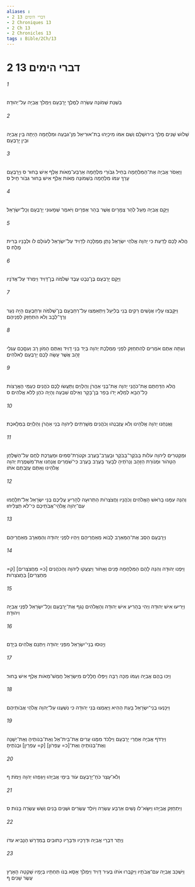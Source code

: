 ```yaml
---
aliases : 
- 2 דברי הימים 13
- 2 Chroniques 13
- 2 Ch 13
- 2 Chronicles 13
tags : Bible/2Ch/13
---
```


# 2 דברי הימים 13

###### 1
בִּשְׁנַת שְׁמֹונֶה עֶשְׂרֵה לַמֶּלֶךְ יָרָבְעָם וַיִּמְלֹךְ אֲבִיָּה עַל־יְהוּדָה׃
###### 2
שָׁלֹושׁ שָׁנִים מָלַךְ בִּירוּשָׁלִַם וְשֵׁם אִמֹּו מִיכָיָהוּ בַת־אוּרִיאֵל מִן־גִּבְעָה וּמִלְחָמָה הָיְתָה בֵּין אֲבִיָּה וּבֵין יָרָבְעָם׃
###### 3
וַיֶּאְסֹר אֲבִיָּה אֶת־הַמִּלְחָמָה בְּחַיִל גִּבֹּורֵי מִלְחָמָה אַרְבַּע־מֵאֹות אֶלֶף אִישׁ בָּחוּר ס וְיָרָבְעָם עָרַךְ עִמֹּו מִלְחָמָה בִּשְׁמֹונֶה מֵאֹות אֶלֶף אִישׁ בָּחוּר גִּבֹּור חָיִל׃ ס
###### 4
וַיָּקָם אֲבִיָּה מֵעַל לְהַר צְמָרַיִם אֲשֶׁר בְּהַר אֶפְרָיִם וַיֹּאמֶר שְׁמָעוּנִי יָרָבְעָם וְכָל־יִשְׂרָאֵל׃
###### 5
הֲלֹא לָכֶם לָדַעַת כִּי יְהוָה אֱלֹהֵי יִשְׂרָאֵל נָתַן מַמְלָכָה לְדָוִיד עַל־יִשְׂרָאֵל לְעֹולָם לֹו וּלְבָנָיו בְּרִית מֶלַח׃ ס
###### 6
וַיָּקָם יָרָבְעָם בֶּן־נְבָט עֶבֶד שְׁלֹמֹה בֶן־דָּוִיד וַיִּמְרֹד עַל־אֲדֹנָיו׃
###### 7
וַיִּקָּבְצוּ עָלָיו אֲנָשִׁים רֵקִים בְּנֵי בְלִיַּעַל וַיִּתְאַמְּצוּ עַל־רְחַבְעָם בֶּן־שְׁלֹמֹה וּרְחַבְעָם הָיָה נַעַר וְרַךְ־לֵבָב וְלֹא הִתְחַזַּק לִפְנֵיהֶם׃
###### 8
וְעַתָּה אַתֶּם אֹמְרִים לְהִתְחַזֵּק לִפְנֵי מַמְלֶכֶת יְהוָה בְּיַד בְּנֵי דָוִיד וְאַתֶּם הָמֹון רָב וְעִםָּכֶם עֶגְלֵי זָהָב אֲשֶׁר עָשָׂה לָכֶם יָרָבְעָם לֵאלֹהִים׃
###### 9
הֲלֹא הִדַּחְתֶּם אֶת־כֹּהֲנֵי יְהוָה אֶת־בְּנֵי אַהֲרֹן וְהַלְוִיִּם וַתַּעֲשׂוּ לָכֶם כֹּהֲנִים כְּעַמֵּי הָאֲרָצֹות כָּל־הַבָּא לְמַלֵּא יָדֹו בְּפַר בֶּן־בָּקָר וְאֵילִם שִׁבְעָה וְהָיָה כֹהֵן לְלֹא אֱלֹהִים׃ ס
###### 10
וַאֲנַחְנוּ יְהוָה אֱלֹהֵינוּ וְלֹא עֲזַבְנֻהוּ וְכֹהֲנִים מְשָׁרְתִים לַיהוָה בְּנֵי אַהֲרֹן וְהַלְוִיִּם בַּמְלָאכֶת׃
###### 11
וּמַקְטִרִים לַיהוָה עֹלֹות בַּבֹּקֶר־בַּבֹּקֶר וּבָעֶרֶב־בָּעֶרֶב וּקְטֹרֶת־סַמִּים וּמַעֲרֶכֶת לֶחֶם עַל־הַשֻּׁלְחָן הַטָּהֹור וּמְנֹורַת הַזָּהָב וְנֵרֹתֶיהָ לְבָעֵר בָּעֶרֶב בָּעֶרֶב כִּי־שֹׁמְרִים אֲנַחְנוּ אֶת־מִשְׁמֶרֶת יְהוָה אֱלֹהֵינוּ וְאַתֶּם עֲזַבְתֶּם אֹתֹו׃
###### 12
וְהִנֵּה עִמָּנוּ בָרֹאשׁ הָאֱלֹהִים וְכֹהֲנָיו וַחֲצֹצְרֹות הַתְּרוּעָה לְהָרִיעַ עֲלֵיכֶם בְּנֵי יִשְׂרָאֵל אַל־תִּלָּחֲמוּ עִם־יְהוָה אֱלֹהֵי־אֲבֹתֵיכֶם כִּי־לֹא תַצְלִיחוּ׃
###### 13
וְיָרָבְעָם הֵסֵב אֶת־הַמַּאְרָב לָבֹוא מֵאַחֲרֵיהֶם וַיִּהְיוּ לִפְנֵי יְהוּדָה וְהַמַּאְרָב מֵאַחֲרֵיהֶם׃
###### 14
וַיִּפְנוּ יְהוּדָה וְהִנֵּה לָהֶם הַמִּלְחָמָה פָּנִים וְאָחֹור וַיִּצְעֲקוּ לַיהוָה וְהַכֹּהֲנִים [כ= מַחֲצֹצְִרים] [ק= מַחְצְרִים] בַּחֲצֹצְרֹות׃
###### 15
וַיָּרִיעוּ אִישׁ יְהוּדָה וַיְהִי בְּהָרִיעַ אִישׁ יְהוּדָה וְהָאֱלֹהִים נָגַף אֶת־יָרָבְעָם וְכָל־יִשְׂרָאֵל לִפְנֵי אֲבִיָּה וִיהוּדָה׃
###### 16
וַיָּנוּסוּ בְנֵי־יִשְׂרָאֵל מִפְּנֵי יְהוּדָה וַיִּתְּנֵם אֱלֹהִים בְּיָדָם׃
###### 17
וַיַּכּוּ בָהֶם אֲבִיָּה וְעַמֹּו מַכָּה רַבָּה וַיִּפְּלוּ חֲלָלִים מִיִּשְׂרָאֵל חֲמֵשׁ־מֵאֹות אֶלֶף אִישׁ בָּחוּר׃
###### 18
וַיִּכָּנְעוּ בְנֵי־יִשְׂרָאֵל בָּעֵת הַהִיא וַיֶּאֶמְצוּ בְּנֵי יְהוּדָה כִּי נִשְׁעֲנוּ עַל־יְהוָה אֱלֹהֵי אֲבֹותֵיהֶם׃
###### 19
וַיִּרְדֹּף אֲבִיָּה אַחֲרֵי יָרָבְעָם וַיִּלְכֹּד מִמֶּנּוּ עָרִים אֶת־בֵּית־אֵל וְאֶת־בְּנֹותֶיהָ וְאֶת־יְשָׁנָה וְאֶת־בְּנֹותֶיהָ וְאֶת־[כ= עֶפְרֹון] [ק= עֶפְרַיִן] וּבְנֹתֶיהָ׃
###### 20
וְלֹא־עָצַר כֹּחַ־יָרָבְעָם עֹוד בִּימֵי אֲבִיָּהוּ וַיִּגְּפֵהוּ יְהוָה וַיָּמֹת׃ ף
###### 21
וַיִּתְחַזֵּק אֲבִיָּהוּ וַיִּשָּׂא־לֹו נָשִׁים אַרְבַּע עֶשְׂרֵה וַיֹּולֶד עֶשְׂרִים וּשְׁנַיִם בָּנִים וְשֵׁשׁ עֶשְׂרֵה בָּנֹות׃ ס
###### 22
וְיֶתֶר דִּבְרֵי אֲבִיָּה וּדְרָכָיו וּדְבָרָיו כְּתוּבִים בְּמִדְרַשׁ הַנָּבִיא עִדֹּו׃
###### 23
וַיִּשְׁכַּב אֲבִיָּה עִם־אֲבֹתָיו וַיִּקְבְּרוּ אֹתֹו בְּעִיר דָּוִיד וַיִּמְלֹךְ אָסָא בְנֹו תַּחְתָּיו בְּיָמָיו שָׁקְטָה הָאָרֶץ עֶשֶׂר שָׁנִים׃ ף
